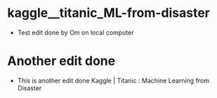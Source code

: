 # kaggle__titanic_ML-from-disaster
*	Test edit done by Om on local computer
# Another edit done 
*	This is another edit done
Kaggle | Titanic : Machine Learning from Disaster
